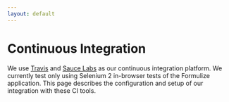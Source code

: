 ```yaml
---
layout: default
---
```


# Continuous Integration

We use [Travis](https://travis-ci.org/jegelstaff/formulize/builds) and [Sauce Labs](www.saucelabs.com) as our continuous integration platform.  We currently test only using Selenium 2 in-browser tests of the Formulize application.  This page describes the configuration and setup of our integration with these CI tools.


